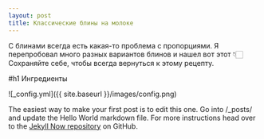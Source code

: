 ```yaml
---
layout: post
title: Классические блины на молоке
---
```

С блинами всегда есть какая-то проблема с пропорциями. Я перепробовал много разных вариантов блинов и нашел вот этот 👇🏻 Сохраняйте себе, чтобы всегда вернуться к этому рецепту.

#h1 Ингредиенты


![_config.yml]({{ site.baseurl }}/images/config.png)

The easiest way to make your first post is to edit this one. Go into /_posts/ and update the Hello World markdown file. For more instructions head over to the [Jekyll Now repository](https://github.com/barryclark/jekyll-now) on GitHub.